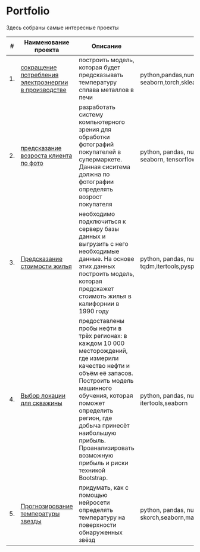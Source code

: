 # Portfolio

Здесь собраны самые интересные проекты

| #    | Наименование проекта                | Описание                                                     | Стек                                                         |
| ---- | ------------------------------------------------------------ | ------------------------------------------------------------ | ------------------------------------------------------------ |
| 1.   | [сокращение потребления электроэнергии в производстве](https://github.com/uwuwka/portfolio/tree/main/yandex_practicum/reduction%20of%20electricity%20consumption%20in%20production) | построить модель, которая будет предсказывать температуру сплава металлов в печи| python,pandas,numpy,sqlalchemy,matplotlib,<br/>seaborn,torch,sklearn,warnings,catboost       |
| 2.   | [предсказание возроста клиента по фото](https://github.com/uwuwka/portfolio/tree/main/yandex_practicum/Determining%20the%20age%20of%20buyers%20from%20photos) |разработать систему компьютерного зрения для обработки фотографий покупателей в супермаркете. Данная сиситема должна по фотографии определять возрост покупателя | python, pandas, numpy, matplotlib, sklearn, seaborn, tensorflow,warnings |
| 3.   | [Предсказание стоимости жилья](https://github.com/uwuwka/portfolio/tree/main/yandex_practicum/predicting%20the%20median%20home%20price%20in%20California%20in%201990) | необходимо подключиться к серверу базы данных и выгрузить с него необходимые данные. На основе этих данных построить модель, которая предскажет стоимоть жилья в калифорнии в 1990 году| python, pandas, numpy, os, sklearn, tqdm,itertools,pyspark|
| 4.   | [Выбор локации для скважины](https://github.com/uwuwka/portfolio/tree/main/yandex_practicum/selection%20of%20location%20for%20an%20oil%20well%20based%20on%20the%20ml%20model) |предоставлены пробы нефти в трёх регионах: в каждом 10 000 месторождений, где измерили качество нефти и объём её запасов. Построить модель машинного обучения, которая поможет определить регион, где добыча принесёт наибольшую прибыль. Проанализировать возможную прибыль и риски техникой Bootstrap.| python, pandas, numpy, tqdm, sklearn, itertools,seaborn|
| 5.   | [Прогнозирование температуры звезды](https://github.com/uwuwka/portfolio/tree/main/yandex_practicum/Predicting%20the%20temperature%20of%20a%20star) |придумать, как с помощью нейросети определять температуру на поверхности обнаруженных звёзд| python, pandas, numpy, torch, sklearn, skorch,seaborn,math,warnings|

